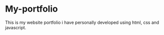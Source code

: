 # My-portfolio
This is my website portfolio i have personally developed using html, css and javascript.
